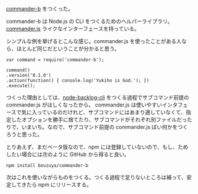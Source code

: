 [commander-b][bouzuya/commander-b] をつくった。

commander-b は Node.js の CLI をつくるためのヘルパーライブラリ。[commander.js][visionmedia/commander.js] ライクなインターフェースを持っている。

シンプルな例を挙げるとこんな感じ。commander.js を使ったことがある人なら、ほとんど同じだということが分かると思う。

    var command = require('commander-b');
    
    command()
    .version('0.1.0')
    .action(function() { console.log('Yukiho is God.'); })
    .execute();
 
つくった理由としては、[node-backlog-cli][bouzuya/node-backlog-cli] をつくる過程でサブコマンド前提の commander.js がほしくなったから。 commander.js は使いやすいインタフェースで気に入っているのだけれど、サブコマンドにはあまり適していなくて、指定したオプションを勝手に捨てたり、サブコマンドがそれぞれ別ファイルだったりで、いまいち。なので、サブコマンド前提の commander.js ぽい何かをつくろうと思った。

とりあえず、まだベータ版なので、npm には登録していないので、もし、ためしたい場合には次のように GitHub から得ると良い。

    npm install bouzuya/commander-b

次はこれを使いながらものをつくる。つくる過程で足りないところは補って、安定してきたら npm にリリースする。


[bouzuya/commander-b]: https://github.com/bouzuya/commander-b
[visionmedia/commander.js]: https://github.com/visionmedia/commander.js
[bouzuya/node-backlog-cli]: https://github.com/bouzuya/node-backlog-cli
